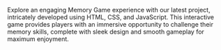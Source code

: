 Explore an engaging Memory Game experience with our latest project, intricately developed using HTML, CSS, and JavaScript. This interactive game provides players with an immersive opportunity to challenge their memory skills, complete with sleek design and smooth gameplay for maximum enjoyment.
